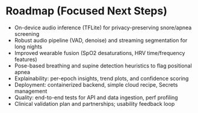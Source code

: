 # Roadmap (Focused Next Steps)

- On-device audio inference (TFLite) for privacy-preserving snore/apnea screening
- Robust audio pipeline (VAD, denoise) and streaming segmentation for long nights
- Improved wearable fusion (SpO2 desaturations, HRV time/frequency features)
- Pose-based breathing and supine detection heuristics to flag positional apnea
- Explainability: per-epoch insights, trend plots, and confidence scoring
- Deployment: containerized backend, simple cloud recipe, Secrets management
- Quality: end-to-end tests for API and data ingestion, perf profiling
- Clinical validation plan and partnerships; usability feedback loop
